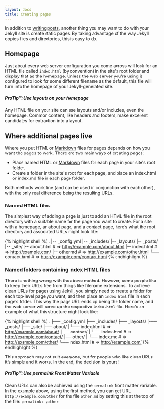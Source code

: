 ```yaml
---
layout: docs
title: Creating pages
---
```


In addition to [writing posts](../posts/), another thing you may want to do
with your Jekyll site is create static pages. By taking advantage of the way
Jekyll copies files and directories, this is easy to do.

## Homepage

Just about every web server configuration you come across will look for an HTML
file called `index.html` (by convention) in the site's root folder and display
that as the homepage. Unless the web server you’re using is configured to look
for some different filename as the default, this file will turn into the
homepage of your Jekyll-generated site.

<div class="note">
  <h5>ProTip™: Use layouts on your homepage</h5>
  <p>
    Any HTML file on your site can use layouts and/or includes, even the
    homepage. Common content, like headers and footers, make excellent
    candidates for extraction into a layout.
  </p>
</div>

## Where additional pages live

Where you put HTML or [Markdown](https://daringfireball.net/projects/markdown/)
files for pages depends on how you want the pages to work.
There are two main ways of creating pages:

- Place named HTML or [Markdown](https://daringfireball.net/projects/markdown/)
files for each page in your site's root folder.
- Create a folder in the site's root for each page, and place an index.html
or index.md file in each page folder.

Both methods work fine (and can be used in conjunction with each other),
with the only real difference being the resulting URLs.

### Named HTML files

The simplest way of adding a page is just to add an HTML file in the root
directory with a suitable name for the page you want to create. For a site with
a homepage, an about page, and a contact page, here’s what the root directory
and associated URLs might look like:

{% highlight shell %}
.
|-- _config.yml
|-- _includes/
|-- _layouts/
|-- _posts/
|-- _site/
|-- about.html    # => http://example.com/about.html
|-- index.html    # => http://example.com/
|-- other.md      # => http://example.com/other.html
└── contact.html  # => http://example.com/contact.html
{% endhighlight %}

### Named folders containing index HTML files

There is nothing wrong with the above method. However, some people like to keep
their URLs free from things like filename extensions. To achieve clean URLs for
pages using Jekyll, you simply need to create a folder for each top-level page
you want, and then place an `index.html` file in each page’s folder. This way
the page URL ends up being the folder name, and the web server will serve up
the respective `index.html` file. Here's an example of what this structure
might look like:

{% highlight shell %}
.
├── _config.yml
├── _includes/
├── _layouts/
├── _posts/
├── _site/
├── about/
|   └── index.html  # => http://example.com/about/
├── contact/
|   └── index.html  # => http://example.com/contact/
|── other/
|   └── index.md    # => http://example.com/other/
└── index.html      # => http://example.com/
{% endhighlight %}

This approach may not suit everyone, but for people who like clean URLs it’s
simple and it works. In the end, the decision is yours!

<div class="note">
  <h5>ProTip™: Use permalink Front Matter Variable</h5>
  <p>
    Clean URLs can also be achieved using the <code>permalink</code> front
    matter variable. In the example above, using the first method, you can
    get URL <code>http://example.com/other</code> for the file
    <code>other.md</code> by setting this at the top of the file:
    <code>permalink: /other</code>
  </p>
</div>
